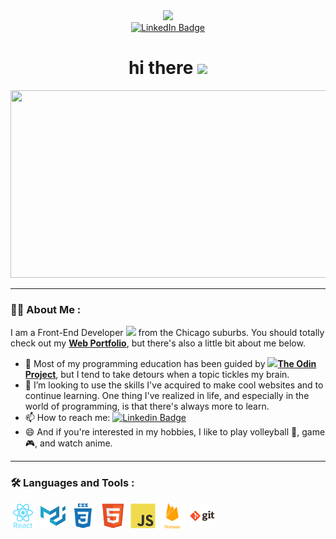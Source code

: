 <div id="header" align="center">
  <img src="https://media.giphy.com/media/v1.Y2lkPTc5MGI3NjExcG44N2VlejhtN2E1ODd6bWdwMmxmaGNxY2dyNmw5Z3c1Nmh3bWZocCZlcD12MV9naWZzX3NlYXJjaCZjdD1n/QDjpIL6oNCVZ4qzGs7/giphy.gif" width="100"/>
  <div id="badges" align="center">
    <a href="https://www.linkedin.com/in/matthew-caleb-eng/" target="_blank" rel="noopener noreferrer">
      <img src="https://img.shields.io/badge/LinkedIn-blue?style=for-the-badge&logo=linkedin&logoColor=white" alt="LinkedIn Badge"/>
    </a>
  </div>
  <h1>
    hi there
    <img src="https://media.giphy.com/media/hvRJCLFzcasrR4ia7z/giphy.gif" width="30px"/>
  </h1>
</div>

<div align="center">
  <img src="https://media.giphy.com/media/i4MAH84pqe2m2aVojc/giphy.gif?cid=ecf05e47jksdjtmn1rf6vgpjgmlvkwilumao86ae433d6jly&ep=v1_gifs_search&rid=giphy.gif&ct=g" width="600" height="300"/>
</div>

---

### :man_technologist: About Me :
I am a Front-End Developer <img src="https://media.giphy.com/media/WUlplcMpOCEmTGBtBW/giphy.gif" width="30"> from the Chicago suburbs. You should totally check out my <a href="https://mattheweng1.github.io/portfolio/" target="_blank" rel="noopener noreferrer"><b>Web Portfolio</b></a>, but there's also a little bit about me below.

- 🌱 Most of my programming education has been guided by <a href="https://www.theodinproject.com/about" target="_blank" rel="noopener noreferrer"><img src="https://www.theodinproject.com/mstile-310x310.png" width="30"><b>The Odin Project</b></a>, but I tend to take detours when a topic tickles my brain.
- 👀 I’m looking to use the skills I've acquired to make cool websites and to continue learning. One thing I've realized in life, and especially in the world of programming, is that there's always more to learn.
- 📫 How to reach me: [![Linkedin Badge](https://img.shields.io/badge/-LinkedIn-blue?style=flat&logo=Linkedin&logoColor=white)](https://www.linkedin.com/in/matthew-caleb-eng/)
- 😄 And if you're interested in my hobbies, I like to play volleyball 🏐, game 🎮, and watch anime.

---

### :hammer_and_wrench: Languages and Tools :
<div>
  <img src="https://github.com/devicons/devicon/blob/master/icons/react/react-original-wordmark.svg" title="React" alt="React" width="40" height="40"/>&nbsp;
  <img src="https://github.com/devicons/devicon/blob/master/icons/materialui/materialui-original.svg" title="Material UI" alt="Material UI" width="40" height="40"/>&nbsp;
  <img src="https://github.com/devicons/devicon/blob/master/icons/css3/css3-plain-wordmark.svg"  title="CSS3" alt="CSS" width="40" height="40"/>&nbsp;
  <img src="https://github.com/devicons/devicon/blob/master/icons/html5/html5-original.svg" title="HTML5" alt="HTML" width="40" height="40"/>&nbsp;
  <img src="https://github.com/devicons/devicon/blob/master/icons/javascript/javascript-original.svg" title="JavaScript" alt="JavaScript" width="40" height="40"/>&nbsp;
  <img src="https://github.com/devicons/devicon/blob/master/icons/firebase/firebase-plain-wordmark.svg" title="Firebase" alt="Firebase" width="40" height="40"/>&nbsp;
  <img src="https://github.com/devicons/devicon/blob/master/icons/git/git-original-wordmark.svg" title="Git" **alt="Git" width="40" height="40"/>
</div>

<!---
Mattheweng1/Mattheweng1 is a ✨ special ✨ repository because its `README.md` (this file) appears on your GitHub profile.
You can click the Preview link to take a look at your changes.
--->
